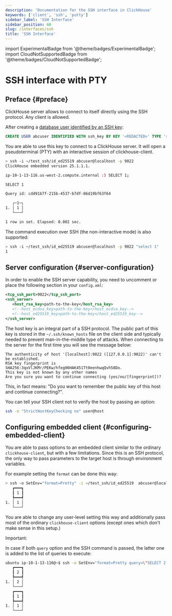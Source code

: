 ```yaml
---
description: 'Documentation for the SSH interface in ClickHouse'
keywords: ['client', 'ssh', 'putty']
sidebar_label: 'SSH Interface'
sidebar_position: 60
slug: /interfaces/ssh
title: 'SSH Interface'
---
```


import ExperimentalBadge from '@theme/badges/ExperimentalBadge';
import CloudNotSupportedBadge from '@theme/badges/CloudNotSupportedBadge';

# SSH interface with PTY

<ExperimentalBadge/>
<CloudNotSupportedBadge/>

## Preface {#preface}

ClickHouse server allows to connect to itself directly using the SSH protocol. Any client is allowed.


After creating a [database user identified by an SSH key](/knowledgebase/how-to-connect-to-ch-cloud-using-ssh-keys):
```sql
CREATE USER abcuser IDENTIFIED WITH ssh_key BY KEY '<REDACTED>' TYPE 'ssh-ed25519';
```

You are able to use this key to connect to a ClickHouse server. It will open a pseudoterminal (PTY) with an interactive session of clickhouse-client.

```bash
> ssh -i ~/test_ssh/id_ed25519 abcuser@localhost -p 9022
ClickHouse embedded version 25.1.1.1.

ip-10-1-13-116.us-west-2.compute.internal :) SELECT 1;

SELECT 1

Query id: cdd91b7f-215b-4537-b7df-86d19bf63f64

   ┌─1─┐
1. │ 1 │
   └───┘

1 row in set. Elapsed: 0.002 sec.
```

The command execution over SSH (the non-interactive mode) is also supported:

```bash
> ssh -i ~/test_ssh/id_ed25519 abcuser@localhost -p 9022 "select 1"
1
```


## Server configuration {#server-configuration}

In order to enable the SSH server capability, you need to uncomment or place the following section in your `config.xml`:

```xml
<tcp_ssh_port>9022</tcp_ssh_port>
<ssh_server>
   <host_rsa_key>path-to-the-key</host_rsa_key>
   <!--host_ecdsa_key>path-to-the-key</host_ecdsa_key-->
   <!--host_ed25519_key>path-to-the-key</host_ed25519_key-->
</ssh_server>
```

The host key is an integral part of a SSH protocol. The public part of this key is stored in the `~/.ssh/known_hosts` file on the client side and typically needed to prevent man-in-the-middle type of attacks. When connecting to the server for the first time you will see the message below:

```shell
The authenticity of host '[localhost]:9022 ([127.0.0.1]:9022)' can't be established.
RSA key fingerprint is SHA256:3qxVlJKMr/PEKw/hfeg06HAK451Tt0eenhwqQvh58Do.
This key is not known by any other names
Are you sure you want to continue connecting (yes/no/[fingerprint])?
```

This, in fact means: "Do you want to remember the public key of this host and continue connecting?".

You can tell your SSH client not to verify the host by passing an option:

```bash
ssh -o "StrictHostKeyChecking no" user@host
```

## Configuring embedded client {#configuring-embedded-client}

You are able to pass options to an embedded client similar to the ordinary `clickhouse-client`, but with a few limitations.
Since this is an SSH protocol, the only way to pass parameters to the target host is through environment variables.

For example setting the `format` can be done this way:

```bash
> ssh -o SetEnv="format=Pretty" -i ~/test_ssh/id_ed25519  abcuser@localhost -p 9022 "SELECT 1"
   ┏━━━┓
   ┃ 1 ┃
   ┡━━━┩
1. │ 1 │
   └───┘
```

You are able to change any user-level setting this way and additionally pass most of the ordinary `clickhouse-client` options (except ones which don't make sense in this setup.)

Important:

In case if both `query` option and the SSH command is passed, the latter one is added to the list of queries to execute:

```bash
ubuntu ip-10-1-13-116@~$ ssh -o SetEnv="format=Pretty query=\"SELECT 2;\"" -i ~/test_ssh/id_ed25519  abcuser@localhost -p 9022 "SELECT 1"
   ┏━━━┓
   ┃ 2 ┃
   ┡━━━┩
1. │ 2 │
   └───┘
   ┏━━━┓
   ┃ 1 ┃
   ┡━━━┩
1. │ 1 │
   └───┘
```
